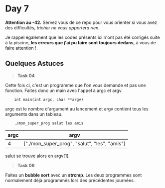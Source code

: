 # Day 7

**Attention au -42.** Servez vous de ce repo pour vous orienter si vous avez des difficultés, *tricher ne vous apportera rien.*

Je rappel également que les codes présents ici n'ont pas été corrigés suite à la piscine, **les erreurs que j'ai pu faire sont toujours dedans**, à vous de faire attention !

## Quelques Astuces

> **Task 04**

Cette fois ci, c'est un programme que l'on vous demande et pas une fonction. Faites donc un main avec l'appel à argc et argv.

```
    int main(int argc, char **argv)
```

argc est le nombre d'argument au lancement et argv contient tous les arguments dans un tableau.

```
    ./mon_super_prog salut les amis
```

|argc|argv  |
|--|--|
| 4 | ["./mon_super_prog", "salut", "les", "amis"] |

salut se trouve alors en argv[1].

> **Task 06**

Faites un **bubble sort** avec un **strcmp**. Les deux programmes sont normalement déjà programmés lors des précédentes journées.